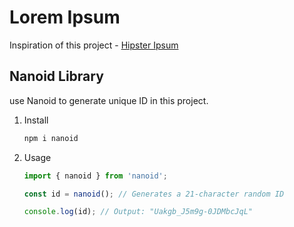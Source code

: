 # Lorem Ipsum

Inspiration of this project - [Hipster Ipsum](https://hipsum.co/)

## Nanoid Library

use Nanoid to generate unique ID in this project.

1. Install
   ```sh
   npm i nanoid
   ```
2. Usage
   ```jsx
   import { nanoid } from 'nanoid';

   const id = nanoid(); // Generates a 21-character random ID

   console.log(id); // Output: "Uakgb_J5m9g-0JDMbcJqL"
   ```